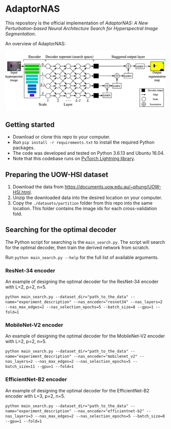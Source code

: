 # AdaptorNAS
This repository is the official implementation of _AdaptorNAS: A New Perturbation-based Neural Architecture Search for Hyperspectral Image Segmentation_.

An overview of AdaptorNAS:

<img src="./figure/overview-adaptornas.png" width="820" alt="An Overview of AdaptorNAS."/>

## Getting started
- Download or clone this repo to your computer.
- Run `pip install -r requirements.txt` to install the required Python packages.
- The code was developed and tested on Python 3.6.13 and Ubuntu 16.04.
- Note that this codebase runs on [PyTorch Lightning library](https://www.pytorchlightning.ai).

## Preparing the UOW-HSI dataset
1. Download the data from https://documents.uow.edu.au/~phung/UOW-HSI.html.
2. Unzip the downloaded data into the desired location on your computer.
3. Copy the `./datasets/partition` folder from this repo into the same location.
   This folder contains the image ids for each cross-validation fold.

## Searching for the optimal decoder

The Python script for searching is the `main_search.py`. The script will search
for the optimal decoder, then train the derived network from scratch. 

Run `python main_search.py --help` for the full list of available arguments. 

### ResNet-34 encoder
An example of designing the optimal decoder for the ResNet-34 encoder with L=2, p=2, n=5.

```
python main_search.py --dataset_dir="path_to_the_data" --name="experiment_description" --nas_encoder="resnet34" --nas_layers=2 --nas_max_edges=2 --nas_selection_epochs=5 --batch_size=8 --gpu=1 --fold=1
```
### MobileNet-V2 encoder
An example of designing the optimal decoder for the MobileNet-V2 encoder with L=2, p=2, n=5. 

```
python main_search.py --dataset_dir="path_to_the_data" --name="experiment_description" --nas_encoder="mobilenet_v2" --nas_layers=2 --nas_max_edges=2 --nas_selection_epochs=5 --batch_size=11 --gpu=1 --fold=1 
```

### EfficientNet-B2 encoder
An example of designing the optimal decoder for the EfficientNet-B2 encoder with L=3, p=2, n=5.
```
python main_search.py --dataset_dir="path_to_the_data" --name="experiment_description" --nas_encoder="efficientnet-b2" --nas_layers=3 --nas_max_edges=2 --nas_selection_epochs=5 --batch_size=8 --gpu=1 --fold=1
```
